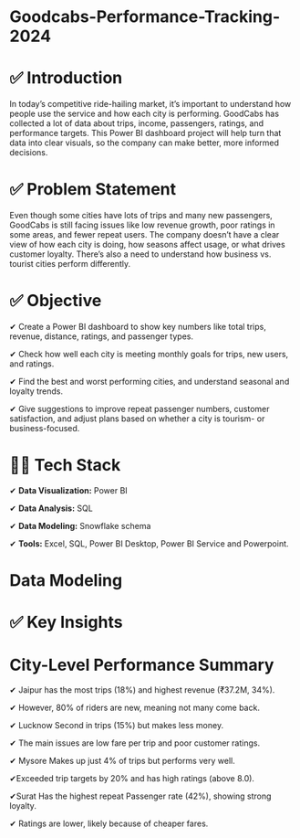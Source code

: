 # Goodcabs-Performance-Tracking-2024

# ✅ Introduction
In today’s competitive ride-hailing market, it’s important to understand how people use the service and how each city is performing. GoodCabs has collected a lot of data about trips, income, passengers, ratings, and performance targets. This Power BI dashboard project will help turn that data into clear visuals, so the company can make better, more informed decisions.

# ✅ Problem Statement
Even though some cities have lots of trips and many new passengers, GoodCabs is still facing issues like low revenue growth, poor ratings in some areas, and fewer repeat users. The company doesn’t have a clear view of how each city is doing, how seasons affect usage, or what drives customer loyalty. There’s also a need to understand how business vs. tourist cities perform differently.

# ✅ Objective
✔ Create a Power BI dashboard to show key numbers like total trips, revenue, distance, ratings, and passenger types.

✔ Check how well each city is meeting monthly goals for trips, new users, and ratings.

✔ Find the best and worst performing cities, and understand seasonal and loyalty trends.

✔ Give suggestions to improve repeat passenger numbers, customer satisfaction, and adjust plans based on whether a city is tourism- or business-focused.

# 👩‍💻 Tech Stack

✔ **Data Visualization:** Power BI

✔ **Data Analysis:** SQL

✔ **Data Modeling:** Snowflake schema

✔ **Tools:** Excel, SQL, Power BI Desktop, Power BI Service and Powerpoint.

# Data Modeling

# ✅ Key Insights
# City-Level Performance Summary

✔ Jaipur has the most trips (18%) and highest revenue (₹37.2M, 34%).

✔ However, 80% of riders are new, meaning not many come back.

✔ Lucknow Second in trips (15%) but makes less money.

✔ The main issues are low fare per trip and poor customer ratings.

✔ Mysore Makes up just 4% of trips but performs very well.

✔Exceeded trip targets by 20% and has high ratings (above 8.0).

✔Surat Has the highest repeat Passenger rate (42%), showing strong loyalty.

✔ Ratings are lower, likely because of cheaper fares.
